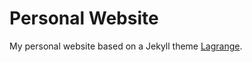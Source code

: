 # Personal Website
My personal website based on a Jekyll theme [Lagrange](https://github.com/LeNPaul/Lagrange).
